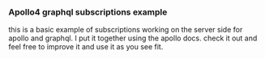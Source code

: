 ### Apollo4 graphql subscriptions example

this is a basic example of subscriptions working on the server side for apollo and graphql. I put it together using the apollo docs. check it out and feel free to improve it and use it as you see fit.

